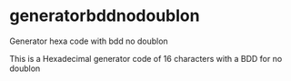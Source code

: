 # generatorbddnodoublon
Generator hexa code with bdd no doublon


This is a Hexadecimal generator code of 16 characters with a BDD for no doublon 
